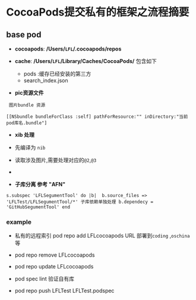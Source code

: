 # CocoaPods提交私有的框架之流程摘要

## base pod 

- **cocoapods**: **/Users/`LFL`/.cocoapods/repos**

- **cache**: **/Users/`LFL`/Library/Caches/CocoaPods/** 包含如下
	- pods :缓存已经安装的第三方
	- search_index.json 

 
- **pic资源文件**

```
 图片bundle 资源 
 
[[NSbundle bundleForClass :self] pathForResource:"" inDirectory:"当前pod库名.bundle"]

```
- **xib 处理** 
 - 先编译为 `nib`
 - 读取涉及图片,需要处理对应的`@2`,`@3`
 - 
 
 
 
- **子库分离 参考 "AFN"**
	
`s.subspec 'LFLSegumentTool' do |b| 
b.source_files => 'LFLTest/LFLSegumentTool/*'
子库依赖单独处理
b.dependecy = 'GitHubSegumentTool'
end`

### example 

- 私有的远程索引  pod repo add LFLcocoapods URL  部署到`coding` ,`oschina`等

- pod repo remove LFLcocoapods  

- pod repo update LFLcocoapods

- pod spec lint 验证自有库 

- pod repo push LFLTest LFLTest.podspec


